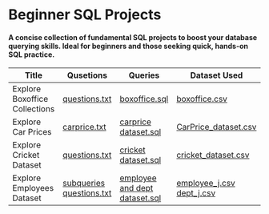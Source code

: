 # Beginner SQL Projects
#### A concise collection of fundamental SQL projects to boost your database querying skills. Ideal for beginners and those seeking quick, hands-on SQL practice.

| Title | Qusetions | Queries | Dataset Used
| --- | --- | --- | --- |
| Explore Boxoffice Collections | [questions.txt](https://github.com/nitinmadas/Sql-Projects/blob/main/Box%20Office/questions.txt) | [boxoffice.sql](https://github.com/nitinmadas/Sql-Projects/blob/main/Box%20Office/boxoffice.sql) | [boxoffice.csv](https://github.com/nitinmadas/Sql-Projects/blob/main/Box%20Office/boxoffice.csv)
| Explore Car Prices | [carprice.txt](https://github.com/nitinmadas/Sql-Projects/blob/main/Car%20Price/carprice.txt) | [carprice dataset.sql](https://github.com/nitinmadas/Sql-Projects/blob/main/Car%20Price/carprice%20dataset.sql) | [CarPrice_dataset.csv](https://github.com/nitinmadas/Sql-Projects/blob/main/Car%20Price/CarPrice_dataset.csv)
| Explore Cricket Dataset | [questions.txt](https://github.com/nitinmadas/Sql-Projects/blob/main/Cricket%20Data/questions.txt) | [cricket dataset.sql](https://github.com/nitinmadas/Sql-Projects/blob/main/Cricket%20Data/cricket%20dataset.sql) | [cricket_dataset.csv](https://github.com/nitinmadas/Sql-Projects/blob/main/Cricket%20Data/cricket_dataset.csv)
| Explore Employees Dataset | [subqueries questions.txt](https://github.com/nitinmadas/Sql-Projects/blob/main/Employees%20Data/subqueries%20questions.txt) | [employee and dept dataset.sql](https://github.com/nitinmadas/Sql-Projects/blob/main/Employees%20Data/employee%20and%20dept%20dataset.sql) | [employee_j.csv](https://github.com/nitinmadas/Sql-Projects/blob/main/Employees%20Data/employee_j.csv) [dept_j.csv](https://github.com/nitinmadas/Sql-Projects/blob/main/Employees%20Data/dept_j.csv)

